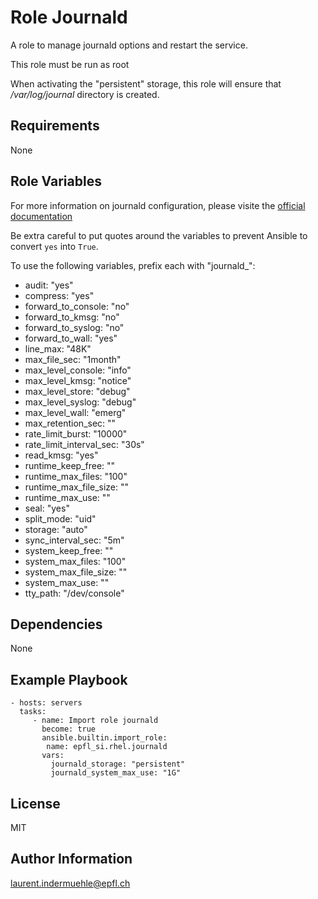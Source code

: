 Role Journald
==============

A role to manage journald options and restart the service.

This role must be run as root

When activating the "persistent" storage, this role will ensure that */var/log/journal* directory is created.


Requirements
------------

None


Role Variables
--------------

For more information on journald configuration, please visite the [official documentation](https://www.freedesktop.org/software/systemd/man/journald.conf.html#Storage= )

Be extra careful to put quotes around the variables to prevent Ansible to convert `yes` into `True`.

To use the following variables, prefix each with "journald_":

* audit: "yes"
* compress: "yes"
* forward_to_console: "no"
* forward_to_kmsg: "no"
* forward_to_syslog: "no"
* forward_to_wall: "yes"
* line_max: "48K"
* max_file_sec: "1month"
* max_level_console: "info"
* max_level_kmsg: "notice"
* max_level_store: "debug"
* max_level_syslog: "debug"
* max_level_wall: "emerg"
* max_retention_sec: ""
* rate_limit_burst: "10000"
* rate_limit_interval_sec: "30s"
* read_kmsg: "yes"
* runtime_keep_free: ""
* runtime_max_files: "100"
* runtime_max_file_size: ""
* runtime_max_use: ""
* seal: "yes"
* split_mode: "uid"
* storage: "auto"
* sync_interval_sec: "5m"
* system_keep_free: ""
* system_max_files: "100"
* system_max_file_size: ""
* system_max_use: ""
* tty_path: "/dev/console"



Dependencies
------------

None

Example Playbook
----------------

    - hosts: servers
      tasks:
         - name: Import role journald
           become: true
           ansible.builtin.import_role:
            name: epfl_si.rhel.journald
           vars:
             journald_storage: "persistent"
             journald_system_max_use: "1G"


License
-------

MIT

Author Information
------------------

laurent.indermuehle@epfl.ch
